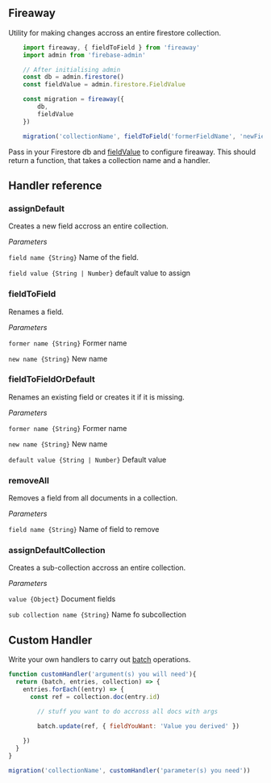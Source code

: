 ## Fireaway
Utility for making changes accross an entire firestore collection.

```js
    import fireaway, { fieldToField } from 'fireaway'
    import admin from 'firebase-admin'

    // After initialising admin
    const db = admin.firestore()
    const fieldValue = admin.firestore.FieldValue

    const migration = fireaway({
        db,
        fieldValue
    })

    migration('collectionName', fieldToField('formerFieldName', 'newFieldName'))
 ```

 Pass in your Firestore db and [fieldValue](https://firebase.google.com/docs/reference/js/v8/firebase.firestore.FieldValue) to configure fireaway. This should return a function, that takes a collection name and a handler.

## Handler reference

### assignDefault
Creates a new field accross an entire collection.

  *Parameters*

  `field name {String}` Name of the field.

  `field value {String | Number}` default value to assign
  
### fieldToField
Renames a field.

   *Parameters*

 `former name {String}` Former name

 `new name {String}` New name


### fieldToFieldOrDefault
Renames an existing field or creates it if it is missing.

   *Parameters*

 `former name {String}` Former name

 `new name {String}` New name

 `default value {String | Number}` Default value
  
### removeAll
Removes a field from all documents in a collection.

  *Parameters*

  `field name {String}` Name of field to remove
  
### assignDefaultCollection
Creates a sub-collection accross an entire collection.

*Parameters*

`value {Object}`  Document fields

`sub collection name {String}` Name fo subcollection
  
## Custom Handler
Write your own handlers to carry out [batch](https://firebase.google.com/docs/firestore/manage-data/transactions#batched-writes) operations.

```js
function customHandler('argument(s) you will need'){
  return (batch, entries, collection) => {
    entries.forEach((entry) => {
      const ref = collection.doc(entry.id)

        // stuff you want to do accross all docs with args

        batch.update(ref, { fieldYouWant: 'Value you derived' })
      
    })
  }
}

migration('collectionName', customHandler('parameter(s) you need'))
```